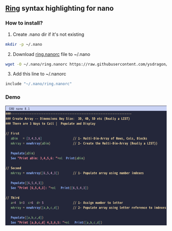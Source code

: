 ## [Ring](https://github.com/ring-lang/ring) syntax highlighting for nano

### How to install?

1. Create .nano dir if it's not existing
```bash
mkdir -p ~/.nano
```
2. Download [ring.nanorc](https://raw.githubusercontent.com/ysdragon/ring-nano/main/ring.nanorc) file to ~/.nano
```bash 
wget -O ~/.nano/ring.nanorc https://raw.githubusercontent.com/ysdragon/ring-nano/main/ring.nanorc
```
3. Add this line to ~/.nanorc
```bash
include "~/.nano/ring.nanorc"
```

### Demo

<img src="demo.png">